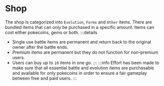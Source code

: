 # Shop

The shop is categorized into `Evolution`, `Forms` and `Other` items. There are bundled items that can only be purchased in a specific amount. Items can cost either pokecoins, gems or both.
:::details
- Single use battle items are permanent and return back to the original owner after the battle ends.
- Premium items are permanent but they do not function for non-premium users.
- Users can buy up to `10` items in one go.
:::
:::info
Effort has been made to make sure that all essential battle and evolution items are purchasable and available for only pokecoins in order to ensure a fair gameplay between free and paid users.
:::
